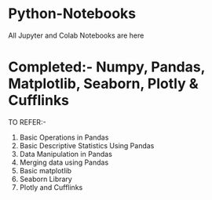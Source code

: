 # Python-Notebooks

All Jupyter and Colab Notebooks are here
# Completed:- Numpy, Pandas, Matplotlib, Seaborn, Plotly & Cufflinks

TO REFER:-
1. Basic Operations in Pandas
2. Basic Descriptive Statistics Using Pandas
3. Data Manipulation in Pandas
4. Merging data using Pandas
5. Basic matplotlib
6. Seaborn Library
7. Plotly and Cufflinks
